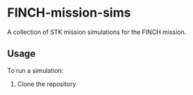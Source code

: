 # FINCH-mission-sims
A collection of STK mission simulations for the FINCH mission.

## Usage
To run a simulation:
1. Clone the repository
